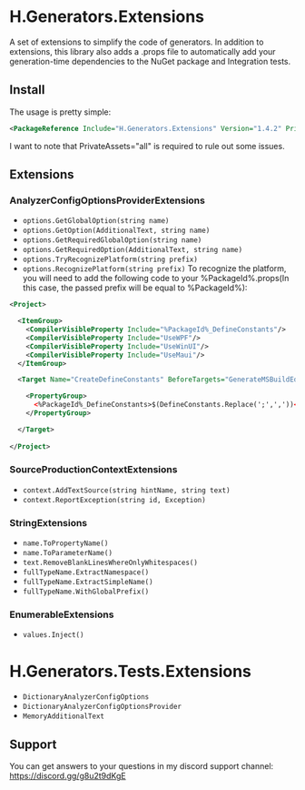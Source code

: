 # H.Generators.Extensions
A set of extensions to simplify the code of generators.
In addition to extensions, this library also adds a .props file to automatically add your generation-time dependencies 
to the NuGet package and Integration tests.

## Install
The usage is pretty simple:
```xml
<PackageReference Include="H.Generators.Extensions" Version="1.4.2" PrivateAssets="all" />
```
I want to note that PrivateAssets="all" is required to rule out some issues.

## Extensions
### AnalyzerConfigOptionsProviderExtensions 
- `options.GetGlobalOption(string name)`
- `options.GetOption(AdditionalText, string name)`
- `options.GetRequiredGlobalOption(string name)`
- `options.GetRequiredOption(AdditionalText, string name)`
- `options.TryRecognizePlatform(string prefix)`
- `options.RecognizePlatform(string prefix)`
To recognize the platform, you will need to add the following code to your %PackageId%.props(In this case, the passed prefix will be equal to %PackageId%):
```xml
<Project>

  <ItemGroup>
    <CompilerVisibleProperty Include="%PackageId%_DefineConstants"/>
    <CompilerVisibleProperty Include="UseWPF"/>
    <CompilerVisibleProperty Include="UseWinUI"/>
    <CompilerVisibleProperty Include="UseMaui"/>
  </ItemGroup>

  <Target Name="CreateDefineConstants" BeforeTargets="GenerateMSBuildEditorConfigFileShouldRun;GenerateMSBuildEditorConfigFileCore">

    <PropertyGroup>
      <%PackageId%_DefineConstants>$(DefineConstants.Replace(';',','))</%PackageId%_DefineConstants>
    </PropertyGroup>

  </Target>
  
</Project>
```

### SourceProductionContextExtensions 
- `context.AddTextSource(string hintName, string text)`
- `context.ReportException(string id, Exception)`

### StringExtensions 
- `name.ToPropertyName()`
- `name.ToParameterName()`
- `text.RemoveBlankLinesWhereOnlyWhitespaces()`
- `fullTypeName.ExtractNamespace()`
- `fullTypeName.ExtractSimpleName()`
- `fullTypeName.WithGlobalPrefix()`

### EnumerableExtensions 
- `values.Inject()`

# H.Generators.Tests.Extensions
- `DictionaryAnalyzerConfigOptions`
- `DictionaryAnalyzerConfigOptionsProvider`
- `MemoryAdditionalText`

## Support
You can get answers to your questions in my discord support channel:  
https://discord.gg/g8u2t9dKgE